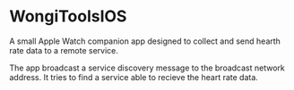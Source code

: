# WongiToolsIOS

A small Apple Watch companion app designed to collect and send hearth rate data to a remote service.

The app broadcast a service discovery message to the broadcast network address. It tries to find a service able to recieve the heart rate data.
